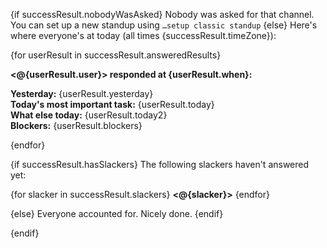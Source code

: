 {if successResult.nobodyWasAsked}
Nobody was asked for that channel. You can set up a new standup using `…setup classic standup`
{else}
Here's where everyone's at today (all times {successResult.timeZone}):

{for userResult in successResult.answeredResults}

**<@{userResult.user}> responded at {userResult.when}:** 

**Yesterday:** {userResult.yesterday}  
**Today's most important task:** {userResult.today}  
**What else today:** {userResult.today2}  
**Blockers:** {userResult.blockers}  

{endfor}

{if successResult.hasSlackers}
The following slackers haven't answered yet:

{for slacker in successResult.slackers}
**<@{slacker}>**
{endfor}

{else}
Everyone accounted for. Nicely done.
{endif}

{endif}